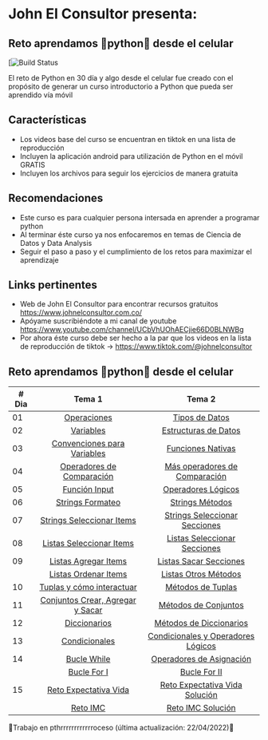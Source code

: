 # John El Consultor presenta:
## Reto aprendamos 🐍python🐍 desde el celular
[![Build Status](https://encrypted-tbn0.gstatic.com/images?q=tbn:ANd9GcRrroEYP9yetgKGOYZCeZysSIjjgBMKOBUjkz-lB0yk0mxdUc4qRkvioFEDrmwk6R29Inw&usqp=CAU)

El reto de Python en 30 día y algo desde el celular fue creado con el propósito de generar un curso introductorio a Python que pueda ser aprendido vía móvil

## Características
- Los videos base del curso se encuentran en tiktok en una lista de reproducción
- Incluyen la aplicación android para utilización de Python en el móvil GRATIS
- Incluyen los archivos para seguir los ejercicios de manera gratuita

## Recomendaciones
- Este curso es para cualquier persona intersada en aprender a programar python
- Al terminar éste curso ya nos enfocaremos en temas de Ciencia de Datos y Data Analysis
- Seguir el paso a paso y el cumplimiento de los retos para maximizar el aprendizaje

## Links pertinentes
- Web de John El Consultor para encontrar recursos gratuitos <https://www.johnelconsultor.com.co/>
- Apóyame suscribiéndote a mi canal de youtube <https://www.youtube.com/channel/UCbVhUOhAECjie66D0BLNWBg>
- Por ahora éste curso debe ser hecho a la par que los videos en la lista de reproducción de tiktok -> <https://www.tiktok.com/@johnelconsultor>

## Reto aprendamos 🐍python🐍 desde el celular

|# Dia | Tema  1                                                   | Tema 2                                                    |
|------|:---------------------------------------------------------:|:---------------------------------------------------------:|
| 01  |  [Operaciones](./Dia1-Operaciones.py) | [Tipos de Datos](./Dia1-Operaciones.py) |  
| 02  |  [Variables](./Dia2-variables.py) | [Estructuras de Datos](./Dia2-DataStructures.py) |
| 03  |  [Convenciones para Variables](./Dia3-ConvencionesVariables.py) |  [Funciones Nativas](./Dia3-FuncionesNativas.py) |
| 04  |  [Operadores de Comparación](./Dia4-OperadoresComparacion.py) |  [Más operadores de Comparación](./Dia4-MasOperadoresComp.py) |
| 05  |  [Función Input](./Dia5-Input.py) | [Operadores Lógicos](./Dia5-OperadoresLogicos.py) |
| 06  |  [Strings Formateo](./Dia6-StringsFormateo.py) | [Strings Métodos](./Dia6-StringsMétodos.py) |
| 07  |  [Strings Seleccionar Items](./Dia7-StringsSeleccionar.py) | [Strings Seleccionar Secciones](./Dia7-StringsSlicing.py) |
| 08  |  [Listas Seleccionar Items](./Dia8-Listas.py) | [Listas Seleccionar Secciones](./Dia8-ListasSlicing.py) |
| 09  |  [Listas Agregar Items](./Dia9-ModListasAgregar.py) | [Listas Sacar Secciones](./Dia9-ModListasSacar.py) |
|     |  [Listas Ordenar Items](./Dia9-ModListasOrden.py) | [Listas Otros Métodos](./Dia9-ModListasSacar.py) |
| 10  |  [Tuplas y cómo interactuar](./Dia10-Tuplas.py) | [Métodos de Tuplas](./Dia10-Tuplas.py) |
| 11  |  [Conjuntos Crear, Agregar y Sacar](./Dia11-SetsAgregarSacar.py) | [Métodos de Conjuntos](./Dia11-SetsMétodos.py) |
| 12  |  [Diccionarios](./Dia12-Dictionaries.py) | [Métodos de Diccionarios](./Dia12-Dictionaries+Metodos.py) |
| 13  |  [Condicionales](./Dia13-PalabrasCondicionales.py) | [Condicionales y Operadores Lógicos](./Dia13-CondicionalesYOperadoresLogicos.py) |
| 14  |  [Bucle While](./Dia14-BucleWhile.py) | [Operadores de Asignación](./Dia14-OperadoresdeAsignacion.py) |
|     |  [Bucle For I](./Dia14-BucleFor1.py) | [Bucle For II](./Dia14-BucleFor2n.py) |
| 15  |  [Reto Expectativa Vida](./Dia15-RetoBasicL&W.py) | [Reto Expectativa Vida Solución](./Dia15-RetoBasicL&WSolucion.py) |
|     |  [Reto IMC](./Dia15-RetoBasicBMI.py) | [Reto IMC Solución](./Dia15-RetoBasicBMISolucion.py) |



 
🐍Trabajo en pthrrrrrrrrrrrroceso  (última actualización: 22/04/2022)🐍










